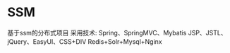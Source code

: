 # SSM
基于ssm的分布式项目
采用技术:
Spring、SpringMVC、Mybatis
JSP、JSTL、jQuery、EasyUI、CSS+DIV
Redis+Solr+Mysql+Nginx
